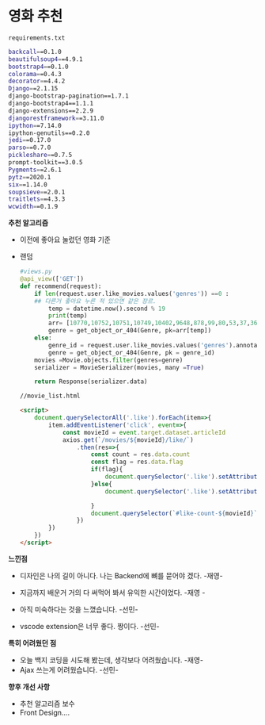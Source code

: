 # 영화 추천

`requirements.txt`

```bash
backcall==0.1.0
beautifulsoup4==4.9.1
bootstrap4==0.1.0
colorama==0.4.3
decorator==4.4.2
Django==2.1.15
django-bootstrap-pagination==1.7.1
django-bootstrap4==1.1.1
django-extensions==2.2.9
djangorestframework==3.11.0
ipython==7.14.0
ipython-genutils==0.2.0
jedi==0.17.0
parso==0.7.0
pickleshare==0.7.5
prompt-toolkit==3.0.5
Pygments==2.6.1
pytz==2020.1
six==1.14.0
soupsieve==2.0.1
traitlets==4.3.3
wcwidth==0.1.9

```



**추천 알고리즘** 

- 이전에 좋아요 눌렀던 영화 기준

- 랜덤 

  ```python
  #views.py
  @api_view(['GET'])
  def recommend(request):
      if len(request.user.like_movies.values('genres')) ==0 :
      ## 다른거 좋아요 누른 적 있으면 같은 장르.
          temp = datetime.now().second % 19
          print(temp)
          arr= [10770,10752,10751,10749,10402,9648,878,99,80,53,37,36,35,28,27,18,16,14,12]
          genre = get_object_or_404(Genre, pk=arr[temp])
      else:
          genre_id = request.user.like_movies.values('genres').annotate(count=Count('genres'))[0].get('genres')
          genre = get_object_or_404(Genre, pk = genre_id)
      movies =Movie.objects.filter(genres=genre)
      serializer = MovieSerializer(movies, many =True)
  
      return Response(serializer.data)
  ```

  ```html
  //movie_list.html
  
  <script>
      document.querySelectorAll('.like').forEach(item=>{
          item.addEventListener('click', event=>{
              const movieId = event.target.dataset.articleId
              axios.get(`/movies/${movieId}/like/`)
                  .then(res=>{
                      const count = res.data.count
                      const flag = res.data.flag 
                      if(flag){
                          document.querySelector('.like').setAttribute('style', 'color:crimson')
                      }else{
                          document.querySelector('.like').setAttribute('style', 'color:black')
  
                      }
                      document.querySelector(`#like-count-${movieId}`).innerText = count
                  })
          })
      })
  </script>
  
  ```

  



**느낀점**

-  디자인은 나의 길이 아니다. 나는 Backend에 뼈를 묻어야 겠다.  -재영-
-  지금까지 배운거 거의 다 써먹어 봐서 유익한 시간이었다. -재영 - 

-  아직 미숙하다는 것을 느꼈습니다. -선민-

-  vscode extension은 너무 좋다. 짱이다. -선민-

**특히 어려웠던 점**

- 오늘 백지 코딩을 시도해 봤는데, 생각보다 어려웠습니다. -재영-
- Ajax 쓰는게 어려웠습니다. -선민- 



**향후 개선 사항**

- 추천 알고리즘 보수
- Front Design....

